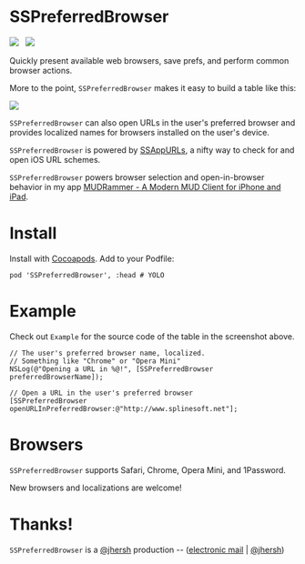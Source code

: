 # SSPreferredBrowser

![](http://cocoapod-badges.herokuapp.com/v/SSPreferredBrowser/badge.png) &nbsp; ![](http://cocoapod-badges.herokuapp.com/p/SSPreferredBrowser/badge.png)

Quickly present available web browsers, save prefs, and perform common browser actions.

More to the point, `SSPreferredBrowser` makes it easy to build a table like this:

![](https://raw.github.com/splinesoft/SSPreferredBrowser/master/Example/browser.png)

`SSPreferredBrowser` can also open URLs in the user's preferred browser and provides localized names for browsers installed on the user's device.

`SSPreferredBrowser` is powered by [SSAppURLs](https://github.com/splinesoft/SSAppURLs), a nifty way to check for and open iOS URL schemes.

`SSPreferredBrowser` powers browser selection and open-in-browser behavior in my app [MUDRammer - A Modern MUD Client for iPhone and iPad](https://itunes.apple.com/us/app/mudrammer-a-modern-mud-client/id597157072?mt=8).

# Install

Install with [Cocoapods](http://cocoapods.org/). Add to your Podfile:

```
pod 'SSPreferredBrowser', :head # YOLO
```

# Example

Check out `Example` for the source code of the table in the screenshot above.

```objc
// The user's preferred browser name, localized. 
// Something like "Chrome" or "Opera Mini"
NSLog(@"Opening a URL in %@!", [SSPreferredBrowser preferredBrowserName]);

// Open a URL in the user's preferred browser
[SSPreferredBrowser openURLInPreferredBrowser:@"http://www.splinesoft.net"];
```

# Browsers

`SSPreferredBrowser` supports Safari, Chrome, Opera Mini, and 1Password.

New browsers and localizations are welcome!

# Thanks!

`SSPreferredBrowser` is a [@jhersh](https://github.com/jhersh) production -- ([electronic mail](mailto:jon@her.sh) | [@jhersh](https://twitter.com/jhersh))